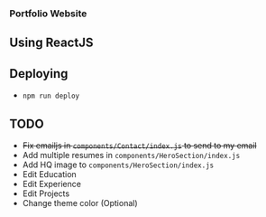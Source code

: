 ### Portfolio Website
## Using ReactJS

## Deploying
* `npm run deploy`

## TODO
* ~~Fix emailjs in `components/Contact/index.js` to send to my email~~
* Add multiple resumes in `components/HeroSection/index.js`
* Add HQ image to `components/HeroSection/index.js`
* Edit Education
* Edit Experience
* Edit Projects
* Change theme color (Optional)

